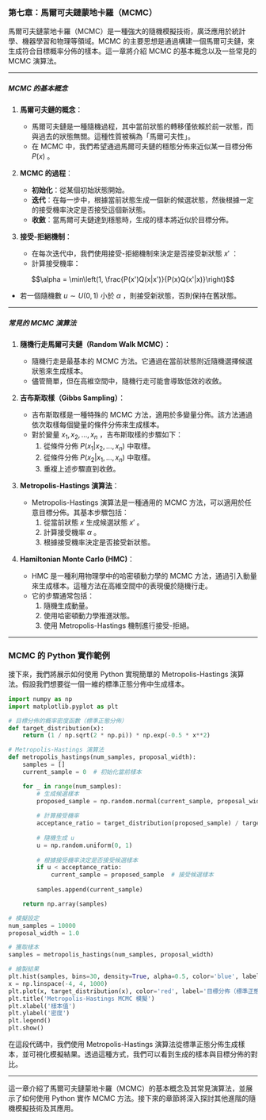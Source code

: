 ### 第七章：馬爾可夫鏈蒙地卡羅（MCMC）

馬爾可夫鏈蒙地卡羅（MCMC）是一種強大的隨機模擬技術，廣泛應用於統計學、機器學習和物理等領域。MCMC 的主要思想是通過構建一個馬爾可夫鏈，來生成符合目標概率分佈的樣本。這一章將介紹 MCMC 的基本概念以及一些常見的 MCMC 演算法。

---

##### MCMC 的基本概念

1. **馬爾可夫鏈的概念**：
   - 馬爾可夫鏈是一種隨機過程，其中當前狀態的轉移僅依賴於前一狀態，而與過去的狀態無關。這種性質被稱為「馬爾可夫性」。
   - 在 MCMC 中，我們希望通過馬爾可夫鏈的穩態分佈來近似某一目標分佈  $`P(x)`$ 。

2. **MCMC 的過程**：
   - **初始化**：從某個初始狀態開始。
   - **迭代**：在每一步中，根據當前狀態生成一個新的候選狀態，然後根據一定的接受機率決定是否接受這個新狀態。
   - **收斂**：當馬爾可夫鏈達到穩態時，生成的樣本將近似於目標分佈。

3. **接受-拒絕機制**：
   - 在每次迭代中，我們使用接受-拒絕機制來決定是否接受新狀態  $`x'`$ ：
   - 計算接受機率：

   
```math
\alpha = \min\left(1, \frac{P(x')Q(x|x')}{P(x)Q(x'|x)}\right)
```


   - 若一個隨機數  $`u \sim U(0, 1)`$  小於  $`\alpha`$ ，則接受新狀態，否則保持在舊狀態。

---

##### 常見的 MCMC 演算法

1. **隨機行走馬爾可夫鏈（Random Walk MCMC）**：
   - 隨機行走是最基本的 MCMC 方法。它通過在當前狀態附近隨機選擇候選狀態來生成樣本。
   - 儘管簡單，但在高維空間中，隨機行走可能會導致低效的收斂。

2. **吉布斯取樣（Gibbs Sampling）**：
   - 吉布斯取樣是一種特殊的 MCMC 方法，適用於多變量分佈。該方法通過依次取樣每個變量的條件分佈來生成樣本。
   - 對於變量  $`x_1, x_2, \ldots, x_n`$ ，吉布斯取樣的步驟如下：
     1. 從條件分佈  $`P(x_1 | x_2, \ldots, x_n)`$  中取樣。
     2. 從條件分佈  $`P(x_2 | x_1, \ldots, x_n)`$  中取樣。
     3. 重複上述步驟直到收斂。

3. **Metropolis-Hastings 演算法**：
   - Metropolis-Hastings 演算法是一種通用的 MCMC 方法，可以適用於任意目標分佈。其基本步驟包括：
     1. 從當前狀態  $`x`$  生成候選狀態  $`x'`$ 。
     2. 計算接受機率  $`\alpha`$ 。
     3. 根據接受機率決定是否接受新狀態。

4. **Hamiltonian Monte Carlo (HMC)**：
   - HMC 是一種利用物理學中的哈密頓動力學的 MCMC 方法，通過引入動量來生成樣本。這種方法在高維空間中的表現優於隨機行走。
   - 它的步驟通常包括：
     1. 隨機生成動量。
     2. 使用哈密頓動力學推進狀態。
     3. 使用 Metropolis-Hastings 機制進行接受-拒絕。

---

### MCMC 的 Python 實作範例

接下來，我們將展示如何使用 Python 實現簡單的 Metropolis-Hastings 演算法。假設我們想要從一個一維的標準正態分佈中生成樣本。

```python
import numpy as np
import matplotlib.pyplot as plt

# 目標分佈的概率密度函數（標準正態分佈）
def target_distribution(x):
    return (1 / np.sqrt(2 * np.pi)) * np.exp(-0.5 * x**2)

# Metropolis-Hastings 演算法
def metropolis_hastings(num_samples, proposal_width):
    samples = []
    current_sample = 0  # 初始化當前樣本

    for _ in range(num_samples):
        # 生成候選樣本
        proposed_sample = np.random.normal(current_sample, proposal_width)
        
        # 計算接受機率
        acceptance_ratio = target_distribution(proposed_sample) / target_distribution(current_sample)
        
        # 隨機生成 u
        u = np.random.uniform(0, 1)
        
        # 根據接受機率決定是否接受候選樣本
        if u < acceptance_ratio:
            current_sample = proposed_sample  # 接受候選樣本
        
        samples.append(current_sample)

    return np.array(samples)

# 模擬設定
num_samples = 10000
proposal_width = 1.0

# 獲取樣本
samples = metropolis_hastings(num_samples, proposal_width)

# 繪製結果
plt.hist(samples, bins=30, density=True, alpha=0.5, color='blue', label='MCMC 樣本')
x = np.linspace(-4, 4, 1000)
plt.plot(x, target_distribution(x), color='red', label='目標分佈（標準正態）')
plt.title('Metropolis-Hastings MCMC 模擬')
plt.xlabel('樣本值')
plt.ylabel('密度')
plt.legend()
plt.show()
```

在這段代碼中，我們使用 Metropolis-Hastings 演算法從標準正態分佈生成樣本，並可視化模擬結果。透過這種方式，我們可以看到生成的樣本與目標分佈的對比。

---

這一章介紹了馬爾可夫鏈蒙地卡羅（MCMC）的基本概念及其常見演算法，並展示了如何使用 Python 實作 MCMC 方法。接下來的章節將深入探討其他進階的隨機模擬技術及其應用。